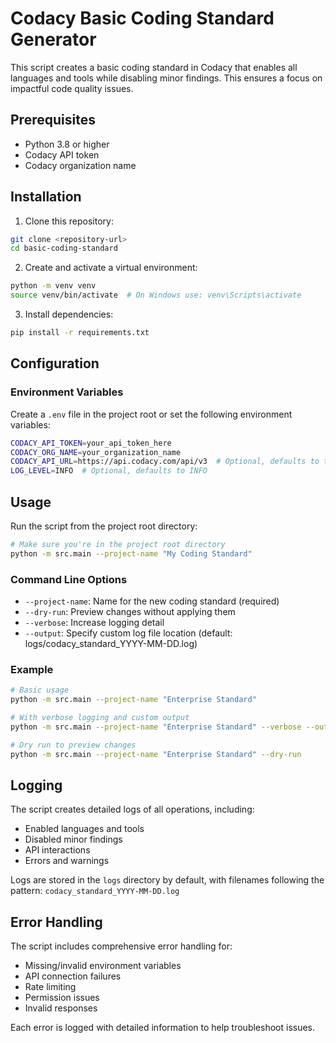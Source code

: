 # Codacy Basic Coding Standard Generator

This script creates a basic coding standard in Codacy that enables all languages and tools while disabling minor findings. This ensures a focus on impactful code quality issues.

## Prerequisites

- Python 3.8 or higher
- Codacy API token
- Codacy organization name

## Installation

1. Clone this repository:
```bash
git clone <repository-url>
cd basic-coding-standard
```

2. Create and activate a virtual environment:
```bash
python -m venv venv
source venv/bin/activate  # On Windows use: venv\Scripts\activate
```

3. Install dependencies:
```bash
pip install -r requirements.txt
```

## Configuration

### Environment Variables

Create a `.env` file in the project root or set the following environment variables:

```bash
CODACY_API_TOKEN=your_api_token_here
CODACY_ORG_NAME=your_organization_name
CODACY_API_URL=https://api.codacy.com/api/v3  # Optional, defaults to this value
LOG_LEVEL=INFO  # Optional, defaults to INFO
```

## Usage

Run the script from the project root directory:

```bash
# Make sure you're in the project root directory
python -m src.main --project-name "My Coding Standard"
```

### Command Line Options

- `--project-name`: Name for the new coding standard (required)
- `--dry-run`: Preview changes without applying them
- `--verbose`: Increase logging detail
- `--output`: Specify custom log file location (default: logs/codacy_standard_YYYY-MM-DD.log)

### Example

```bash
# Basic usage
python -m src.main --project-name "Enterprise Standard"

# With verbose logging and custom output
python -m src.main --project-name "Enterprise Standard" --verbose --output "./custom_log.log"

# Dry run to preview changes
python -m src.main --project-name "Enterprise Standard" --dry-run
```

## Logging

The script creates detailed logs of all operations, including:
- Enabled languages and tools
- Disabled minor findings
- API interactions
- Errors and warnings

Logs are stored in the `logs` directory by default, with filenames following the pattern: `codacy_standard_YYYY-MM-DD.log`

## Error Handling

The script includes comprehensive error handling for:
- Missing/invalid environment variables
- API connection failures
- Rate limiting
- Permission issues
- Invalid responses

Each error is logged with detailed information to help troubleshoot issues.
